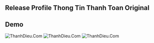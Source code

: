 ## Release Profile Thong Tin Thanh Toan Original

## Demo
![ThanhDieu.Com](https://i.imgur.com/c46hUFg.png)
![ThanhDieu.Com](https://i.imgur.com/c46hUFg.png)
![ThanhDieu.Com](https://i.imgur.com/c46hUFg.png)
